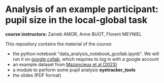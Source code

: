 # Analysis of an example participant: pupil size in the local-global task
__course instructors:__ Zaineb AMOR, Anne BUOT, Florent MEYNIEL

This repository contains the material of the course:
- the python notebook "data_analysis_notebook_gcollab.ipynb". We will run it on [google collab](https://colab.research.google.com/github/TheComputationalBrain/cogsup_localglobal_pupil/blob/main/data_analysis_notebook_gcollab.ipynb), which requires to log in with a google account
- an example dataset from [Mazancieux et al (2023)](https://www.sciencedirect.com/science/article/pii/S2211124723014171)
- a module to perform some pupil analysis **eyetracker_tools**
- the slides (PDF format)
